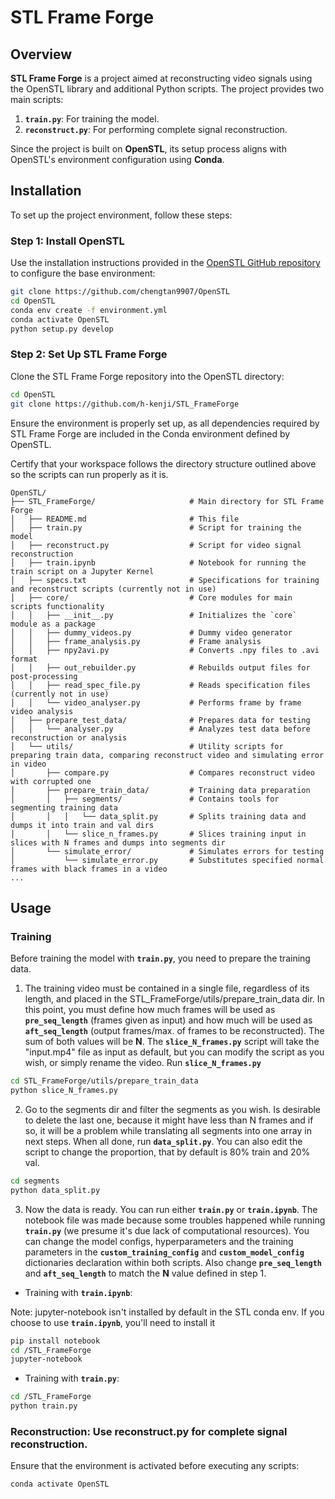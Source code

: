 # STL Frame Forge  

## Overview  
**STL Frame Forge** is a project aimed at reconstructing video signals using the OpenSTL library and additional Python scripts. The project provides two main scripts:  
1. **`train.py`**: For training the model.  
2. **`reconstruct.py`**: For performing complete signal reconstruction.  

Since the project is built on **OpenSTL**, its setup process aligns with OpenSTL's environment configuration using **Conda**.

## Installation  

To set up the project environment, follow these steps:

### Step 1: Install OpenSTL  
Use the installation instructions provided in the [OpenSTL GitHub repository](https://github.com/chengtan9907/OpenSTL) to configure the base environment:  

```bash
git clone https://github.com/chengtan9907/OpenSTL
cd OpenSTL
conda env create -f environment.yml
conda activate OpenSTL
python setup.py develop
```
### Step 2: Set Up STL Frame Forge
Clone the STL Frame Forge repository into the OpenSTL directory:

```bash
cd OpenSTL
git clone https://github.com/h-kenji/STL_FrameForge
```
Ensure the environment is properly set up, as all dependencies required by STL Frame Forge are included in the Conda environment defined by OpenSTL.

Certify that your workspace follows the directory structure outlined above so the scripts can run properly as it is.

```
OpenSTL/
├── STL_FrameForge/                     # Main directory for STL Frame Forge
│   ├── README.md                       # This file
│   ├── train.py                        # Script for training the model
│   ├── reconstruct.py                  # Script for video signal reconstruction
│   ├── train.ipynb                     # Notebook for running the train script on a Jupyter Kernel
│   ├── specs.txt                       # Specifications for training and reconstruct scripts (currently not in use)
│   ├── core/                           # Core modules for main scripts functionality
│   │   ├── __init__.py                 # Initializes the `core` module as a package
│   │   ├── dummy_videos.py             # Dummy video generator
│   │   ├── frame_analysis.py           # Frame analysis 
│   │   ├── npy2avi.py                  # Converts .npy files to .avi format
│   │   ├── out_rebuilder.py            # Rebuilds output files for post-processing
│   │   ├── read_spec_file.py           # Reads specification files (currently not in use)
│   │   └── video_analyser.py           # Performs frame by frame video analysis
│   ├── prepare_test_data/              # Prepares data for testing
│   │   └── analyser.py                 # Analyzes test data before reconstruction or analysis
│   └── utils/                          # Utility scripts for preparing train data, comparing reconstruct video and simulating error in video
│       ├── compare.py                  # Compares reconstruct video with corrupted one
│       ├── prepare_train_data/         # Training data preparation
│       │   ├── segments/               # Contains tools for segmenting training data
│       │   │   └── data_split.py       # Splits training data and dumps it into train and val dirs
│       │   └── slice_n_frames.py       # Slices training input in slices with N frames and dumps into segments dir
│       └── simulate_error/             # Simulates errors for testing
│           └── simulate_error.py       # Substitutes specified normal frames with black frames in a video
...
```
 
## Usage
### Training
Before training the model with **`train.py`**, you need to prepare the training data.
1. The training video must be contained in a single file, regardless of its length, and placed in the STL_FrameForge/utils/prepare_train_data dir. In this point, you must define how much frames will be used as **`pre_seq_length`** (frames given as input) and how much will be used as **`aft_seq_length`** (output frames/max. of frames to be reconstructed). The sum of both values will be **N**.
The **`slice_N_frames.py`** script will take the "input.mp4" file as input as default, but you can modify the script as you wish, or simply rename the video. Run **`slice_N_frames.py`**
```bash
cd STL_FrameForge/utils/prepare_train_data
python slice_N_frames.py
```
2. Go to the segments dir and filter the segments as you wish. Is desirable to delete the last one, because it might have less than N frames and if so, it will be a problem while translating all segments into one array in next steps. When all done, run **`data_split.py`**. You can also edit the script to change the proportion, that by default is 80% train and 20% val.
```bash
cd segments
python data_split.py
``` 
3. Now the data is ready. You can run either **`train.py`** or **`train.ipynb`**. The notebook file was made because some troubles happened while running **`train.py`** (we presume it's due lack of computational resources).
You can change the model configs, hyperparameters and the training parameters in the **`custom_training_config`** and **`custom_model_config`** dictionaries declaration within both scripts. Also change **`pre_seq_length`** and **`aft_seq_length`** to match the **N** value defined in step 1.

  - Training with **`train.ipynb`**:

Note: jupyter-notebook isn't installed by default in the STL conda env. If you choose to use **`train.ipynb`**, you'll need to install it
```bash
pip install notebook
cd /STL_FrameForge
jupyter-notebook
```
  - Training with **`train.py`**:
```bash
cd /STL_FrameForge
python train.py
``` 


### Reconstruction: Use reconstruct.py for complete signal reconstruction.
Ensure that the environment is activated before executing any scripts:

```bash
conda activate OpenSTL
```
